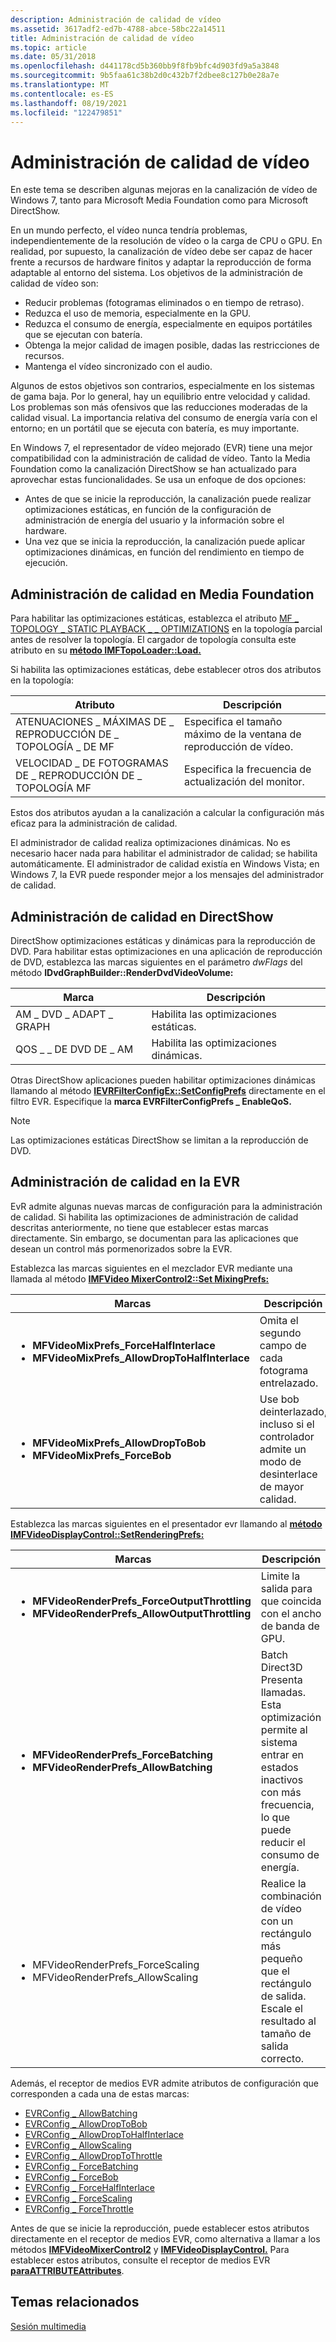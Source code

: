 ```yaml
---
description: Administración de calidad de vídeo
ms.assetid: 3617adf2-ed7b-4788-abce-58bc22a14511
title: Administración de calidad de vídeo
ms.topic: article
ms.date: 05/31/2018
ms.openlocfilehash: d441178cd5b360bb9f8fb9bfc4d903fd9a5a3848
ms.sourcegitcommit: 9b5faa61c38b2d0c432b7f2dbee8c127b0e28a7e
ms.translationtype: MT
ms.contentlocale: es-ES
ms.lasthandoff: 08/19/2021
ms.locfileid: "122479851"
---
```

# <a name="video-quality-management"></a>Administración de calidad de vídeo

En este tema se describen algunas mejoras en la canalización de vídeo de Windows 7, tanto para Microsoft Media Foundation como para Microsoft DirectShow.

En un mundo perfecto, el vídeo nunca tendría problemas, independientemente de la resolución de vídeo o la carga de CPU o GPU. En realidad, por supuesto, la canalización de vídeo debe ser capaz de hacer frente a recursos de hardware finitos y adaptar la reproducción de forma adaptable al entorno del sistema. Los objetivos de la administración de calidad de vídeo son:

-   Reducir problemas (fotogramas eliminados o en tiempo de retraso).
-   Reduzca el uso de memoria, especialmente en la GPU.
-   Reduzca el consumo de energía, especialmente en equipos portátiles que se ejecutan con batería.
-   Obtenga la mejor calidad de imagen posible, dadas las restricciones de recursos.
-   Mantenga el vídeo sincronizado con el audio.

Algunos de estos objetivos son contrarios, especialmente en los sistemas de gama baja. Por lo general, hay un equilibrio entre velocidad y calidad. Los problemas son más ofensivos que las reducciones moderadas de la calidad visual. La importancia relativa del consumo de energía varía con el entorno; en un portátil que se ejecuta con batería, es muy importante.

En Windows 7, el representador de vídeo mejorado (EVR) tiene una mejor compatibilidad con la administración de calidad de vídeo. Tanto la Media Foundation como la canalización DirectShow se han actualizado para aprovechar estas funcionalidades. Se usa un enfoque de dos opciones:

-   Antes de que se inicie la reproducción, la canalización puede realizar optimizaciones estáticas, en función de la configuración de administración de energía del usuario y la información sobre el hardware.
-   Una vez que se inicia la reproducción, la canalización puede aplicar optimizaciones dinámicas, en función del rendimiento en tiempo de ejecución.

## <a name="quality-management-in-media-foundation"></a>Administración de calidad en Media Foundation

Para habilitar las optimizaciones estáticas, establezca el atributo [MF \_ TOPOLOGY \_ STATIC PLAYBACK \_ \_ OPTIMIZATIONS](mf-topology-static-playback-optimizations.md) en la topología parcial antes de resolver la topología. El cargador de topología consulta este atributo en su [**método IMFTopoLoader::Load.**](/windows/desktop/api/mfidl/nf-mfidl-imftopoloader-load)

Si habilita las optimizaciones estáticas, debe establecer otros dos atributos en la topología:



| Atributo                                                                                                                                      | Descripción                                                         |
|------------------------------------------------------------------------------------------------------------------------------------------------|---------------------------------------------------------------------|
| <span id="MF_TOPOLOGY_PLAYBACK_MAX_DIMS"></span><span id="mf_topology_playback_max_dims"></span>ATENUACIONES \_ MÁXIMAS DE \_ REPRODUCCIÓN DE \_ TOPOLOGÍA \_ DE MF<br/>   | Especifica el tamaño máximo de la ventana de reproducción de vídeo.<br/> |
| <span id="MF_TOPOLOGY_PLAYBACK_FRAMERATE"></span><span id="mf_topology_playback_framerate"></span>VELOCIDAD \_ DE FOTOGRAMAS DE \_ REPRODUCCIÓN DE \_ TOPOLOGÍA MF<br/> | Especifica la frecuencia de actualización del monitor.<br/>                      |



 

Estos dos atributos ayudan a la canalización a calcular la configuración más eficaz para la administración de calidad.

El administrador de calidad realiza optimizaciones dinámicas. No es necesario hacer nada para habilitar el administrador de calidad; se habilita automáticamente. El administrador de calidad existía en Windows Vista; en Windows 7, la EVR puede responder mejor a los mensajes del administrador de calidad.

## <a name="quality-management-in-directshow"></a>Administración de calidad en DirectShow

DirectShow optimizaciones estáticas y dinámicas para la reproducción de DVD. Para habilitar estas optimizaciones en una aplicación de reproducción de DVD, establezca las marcas siguientes en el parámetro *dwFlags* del método **IDvdGraphBuilder::RenderDvdVideoVolume:**



| Marca                  | Descripción                    |
|-----------------------|--------------------------------|
| AM \_ DVD \_ ADAPT \_ GRAPH | Habilita las optimizaciones estáticas.  |
| QOS \_ \_ DE DVD DE \_ AM     | Habilita las optimizaciones dinámicas. |



 

Otras DirectShow aplicaciones pueden habilitar optimizaciones dinámicas llamando al método [**IEVRFilterConfigEx::SetConfigPrefs**](/windows/desktop/api/evr/nf-evr-ievrfilterconfigex-setconfigprefs) directamente en el filtro EVR. Especifique la **marca EVRFilterConfigPrefs \_ EnableQoS.**

> [!Note]  
> Las optimizaciones estáticas DirectShow se limitan a la reproducción de DVD.

 

## <a name="quality-management-in-the-evr"></a>Administración de calidad en la EVR

EvR admite algunas nuevas marcas de configuración para la administración de calidad. Si habilita las optimizaciones de administración de calidad descritas anteriormente, no tiene que establecer estas marcas directamente. Sin embargo, se documentan para las aplicaciones que desean un control más pormenorizados sobre la EVR.

Establezca las marcas siguientes en el mezclador EVR mediante una llamada al método [**IMFVideo MixerControl2::Set MixingPrefs:**](/windows/desktop/api/evr/nf-evr-imfvideomixercontrol2-setmixingprefs)




| Marcas | Descripción | 
|-------|-------------|
| <ul><li><strong>MFVideoMixPrefs_ForceHalfInterlace</strong></li><li><strong>MFVideoMixPrefs_AllowDropToHalfInterlace</strong></li></ul> | Omita el segundo campo de cada fotograma entrelazado. | 
| <ul><li><strong>MFVideoMixPrefs_AllowDropToBob</strong></li><li><strong>MFVideoMixPrefs_ForceBob</strong></li></ul> | Use bob deinterlazado, incluso si el controlador admite un modo de desinterlace de mayor calidad. | 




 

Establezca las marcas siguientes en el presentador evr llamando al [**método IMFVideoDisplayControl::SetRenderingPrefs:**](/windows/desktop/api/evr/nf-evr-imfvideodisplaycontrol-setrenderingprefs)




| Marcas | Descripción | 
|-------|-------------|
| <ul><li><strong>MFVideoRenderPrefs_ForceOutputThrottling</strong></li><li><strong>MFVideoRenderPrefs_AllowOutputThrottling</strong></li></ul> | Limite la salida para que coincida con el ancho de banda de GPU. | 
| <ul><li><strong>MFVideoRenderPrefs_ForceBatching</strong></li><li><strong>MFVideoRenderPrefs_AllowBatching</strong></li></ul> | Batch Direct3D Presenta llamadas. Esta optimización permite al sistema entrar en estados inactivos con más frecuencia, lo que puede reducir el consumo de energía. | 
| <ul><li>MFVideoRenderPrefs_ForceScaling</li><li>MFVideoRenderPrefs_AllowScaling</li></ul> | Realice la combinación de vídeo con un rectángulo más pequeño que el rectángulo de salida. Escale el resultado al tamaño de salida correcto. | 




 

Además, el receptor de medios EVR admite atributos de configuración que corresponden a cada una de estas marcas:

-   [EVRConfig \_ AllowBatching](evrconfig-allowbatching.md)
-   [EVRConfig \_ AllowDropToBob](evrconfig-allowdroptobob.md)
-   [EVRConfig \_ AllowDropToHalfInterlace](evrconfig-allowdroptohalfinterlace.md)
-   [EVRConfig \_ AllowScaling](evrconfig-allowscaling.md)
-   [EVRConfig \_ AllowDropToThrottle](evrconfig-allowdroptothrottle.md)
-   [EVRConfig \_ ForceBatching](evrconfig-forcebatching.md)
-   [EVRConfig \_ ForceBob](evrconfig-forcebob.md)
-   [EVRConfig \_ ForceHalfInterlace](evrconfig-forcehalfinterlace.md)
-   [EVRConfig \_ ForceScaling](evrconfig-forcescaling.md)
-   [EVRConfig \_ ForceThrottle](evrconfig-forcethrottle.md)

Antes de que se inicie la reproducción, puede establecer estos atributos directamente en el receptor de medios EVR, como alternativa a llamar a los métodos [**IMFVideoMixerControl2**](/windows/desktop/api/evr/nn-evr-imfvideomixercontrol2) y [**IMFVideoDisplayControl.**](/windows/desktop/api/evr/nn-evr-imfvideodisplaycontrol) Para establecer estos atributos, consulte el receptor de medios EVR [**paraATTRIBUTEAttributes**](/windows/desktop/api/mfobjects/nn-mfobjects-imfattributes).

## <a name="related-topics"></a>Temas relacionados

<dl> <dt>

[Sesión multimedia](media-session.md)
</dt> </dl>

 

 




